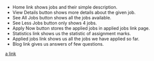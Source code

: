 * Home link shows jobs and their simple description.
* View Details button shows more details about the given job.
* See All Jobs button shows all the jobs available.
* See Less Jobs button only shows 4 jobs.
* Apply Now button stores the applied jobs in applied jobs link page.
* Statistics link shows us the statistic of assignment marks.
* Applied jobs link shows us all the jobs we have applied so far.
* Blog link gives us answers of few questions.

[a link](https://644ea18c62fef571f2b9900f--remarkable-torte-c765b5.netlify.app/)